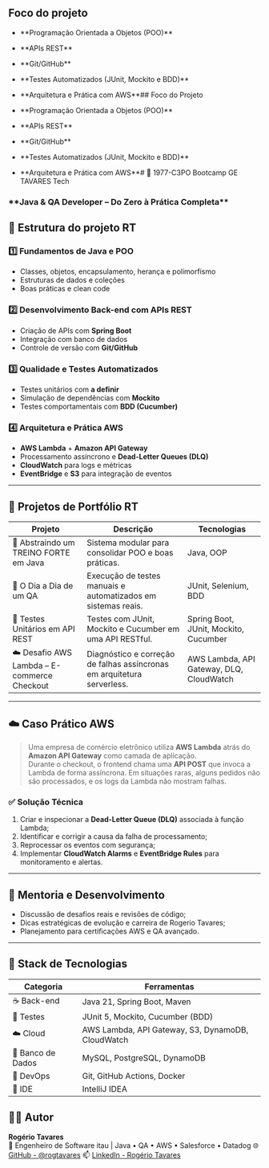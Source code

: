## Foco do projeto

- \*\*Programação Orientada a Objetos (POO)\*\*
- \*\*APIs REST\*\*
- \*\*Git/GitHub\*\*
- \*\*Testes Automatizados (JUnit, Mockito e BDD)\*\*
- \*\*Arquitetura e Prática com AWS\*\*## Foco do Projeto

- \*\*Programação Orientada a Objetos (POO)\*\*
- \*\*APIs REST\*\*
- \*\*Git/GitHub\*\*
- \*\*Testes Automatizados (JUnit, Mockito e BDD)\*\*
- \*\*Arquitetura e Prática com AWS\*\*# 🤖 1977-C3PO Bootcamp GE TAVARES Tech  
### \*\*Java & QA Developer – Do Zero à Prática Completa\*\*



## 🧩 Estrutura do projeto RT 

### 1️⃣ Fundamentos de Java e POO
- Classes, objetos, encapsulamento, herança e polimorfismo
- Estruturas de dados e coleções
- Boas práticas e clean code

### 2️⃣ Desenvolvimento Back-end com APIs REST
- Criação de APIs com **Spring Boot**
- Integração com banco de dados
- Controle de versão com **Git/GitHub**

### 3️⃣ Qualidade e Testes Automatizados
- Testes unitários com **a definir**
- Simulação de dependências com **Mockito**
- Testes comportamentais com **BDD (Cucumber)**

### 4️⃣ Arquitetura e Prática AWS
- **AWS Lambda** + **Amazon API Gateway**
- Processamento assíncrono e **Dead-Letter Queues (DLQ)**
- **CloudWatch** para logs e métricas
- **EventBridge** e **S3** para integração de eventos

---

## 💼 Projetos de Portfólio RT 

| Projeto                                     | Descrição | Tecnologias |
|---------------------------------------------|------------|-------------|
| 🚀 Abstraindo um TREINO FORTE em Java       | Sistema modular para consolidar POO e boas práticas. | Java, OOP |
| 🧪 O Dia a Dia de um QA                     | Execução de testes manuais e automatizados em sistemas reais. | JUnit, Selenium, BDD |
| 🧰 Testes Unitários em API REST             | Testes com JUnit, Mockito e Cucumber em uma API RESTful. | Spring Boot, JUnit, Mockito, Cucumber |
| ☁️ Desafio AWS Lambda – E-commerce Checkout | Diagnóstico e correção de falhas assíncronas em arquitetura serverless. | AWS Lambda, API Gateway, DLQ, CloudWatch |

---

## ☁️ Caso Prático AWS

> Uma empresa de comércio eletrônico utiliza **AWS Lambda** atrás do **Amazon API Gateway** como camada de aplicação.  
> Durante o checkout, o frontend chama uma **API POST** que invoca a Lambda de forma assíncrona. Em situações raras, alguns pedidos não são processados, e os logs da Lambda não mostram falhas.

### ✅ Solução Técnica
1. Criar e inspecionar a **Dead-Letter Queue (DLQ)** associada à função Lambda;
2. Identificar e corrigir a causa da falha de processamento;
3. Reprocessar os eventos com segurança;
4. Implementar **CloudWatch Alarms** e **EventBridge Rules** para monitoramento e alertas.

---

## 🧠 Mentoria e Desenvolvimento
- Discussão de desafios reais e revisões de código;
- Dicas estratégicas de evolução e carreira de Rogerio Tavares;
- Planejamento para certificações AWS e QA avançado.

---

## 🧰 Stack de Tecnologias

| Categoria | Ferramentas |
|------------|-------------|
| ☕ Back-end | Java 21, Spring Boot, Maven |
| 🧪 Testes | JUnit 5, Mockito, Cucumber (BDD) |
| ☁️ Cloud | AWS Lambda, API Gateway, S3, DynamoDB, CloudWatch |
| 💾 Banco de Dados | MySQL, PostgreSQL, DynamoDB |
| 🔧 DevOps | Git, GitHub Actions, Docker |
| 🧠 IDE | IntelliJ IDEA |


## 👨‍💻 Autor
**Rogério Tavares**  
🧠 Engenheiro de Software itau | Java • QA • AWS • Salesforce • Datadog
🌐 [GitHub - @rogtavares](https://github.com/rogtavares)
📫 [LinkedIn - Rogério Tavares](https://www.linkedin.com/in/rogtavares/) 

